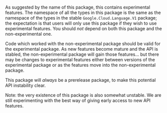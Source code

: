 As suggested by the name of this package, this contains experimental
features. The namespace of all the types in this package is the
same as the namespace of the types in the stable
`Google.Cloud.Language.V1` package; the expectation is that users
will only use this package if they wish to use experimental
features. You should *not* depend on both this package and the
non-experimental one.

Code which worked with the non-experimental package should be valid
for the experimental package. As new features become mature and the API
is stabled, the non-experimental package will gain those features...
but there may be changes to experimental features either between
versions of the experimental package or as the features move into
the non-experimental package.

This package will *always* be a prerelease package, to make this
potential API instability clear.

Note: the very existence of this package is also somewhat unstable.
We are still experimenting with the best way of giving early access
to new API features.
